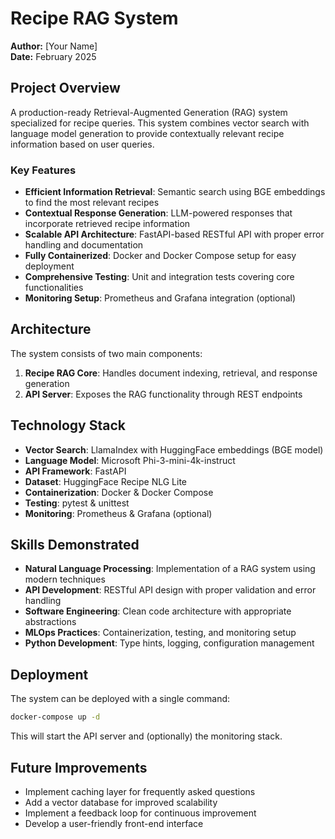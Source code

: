 # Recipe RAG System

**Author:** [Your Name]  
**Date:** February 2025

## Project Overview

A production-ready Retrieval-Augmented Generation (RAG) system specialized for recipe queries. This system combines vector search with language model generation to provide contextually relevant recipe information based on user queries.

### Key Features

- **Efficient Information Retrieval**: Semantic search using BGE embeddings to find the most relevant recipes
- **Contextual Response Generation**: LLM-powered responses that incorporate retrieved recipe information
- **Scalable API Architecture**: FastAPI-based RESTful API with proper error handling and documentation
- **Fully Containerized**: Docker and Docker Compose setup for easy deployment
- **Comprehensive Testing**: Unit and integration tests covering core functionalities
- **Monitoring Setup**: Prometheus and Grafana integration (optional)

## Architecture

The system consists of two main components:

1. **Recipe RAG Core**: Handles document indexing, retrieval, and response generation
2. **API Server**: Exposes the RAG functionality through REST endpoints

## Technology Stack

- **Vector Search**: LlamaIndex with HuggingFace embeddings (BGE model)
- **Language Model**: Microsoft Phi-3-mini-4k-instruct
- **API Framework**: FastAPI
- **Dataset**: HuggingFace Recipe NLG Lite
- **Containerization**: Docker & Docker Compose
- **Testing**: pytest & unittest
- **Monitoring**: Prometheus & Grafana (optional)

## Skills Demonstrated

- **Natural Language Processing**: Implementation of a RAG system using modern techniques
- **API Development**: RESTful API design with proper validation and error handling
- **Software Engineering**: Clean code architecture with appropriate abstractions
- **MLOps Practices**: Containerization, testing, and monitoring setup
- **Python Development**: Type hints, logging, configuration management

## Deployment

The system can be deployed with a single command:

```bash
docker-compose up -d
```

This will start the API server and (optionally) the monitoring stack.

## Future Improvements

- Implement caching layer for frequently asked questions
- Add a vector database for improved scalability
- Implement a feedback loop for continuous improvement
- Develop a user-friendly front-end interface
